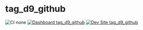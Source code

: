 # tag_d9_github

![CI none](https://img.shields.io/badge/ci-none-orange.svg)
[![Dashboard tag_d9_github](https://img.shields.io/badge/dashboard-tag_d9_github-yellow.svg)](https://dashboard.pantheon.io/sites/c29a0fd4-8c4c-4801-8ce2-1785c304572f#dev/code)
[![Dev Site tag_d9_github](https://img.shields.io/badge/site-tag_d9_github-blue.svg)](http://dev-tag_d9_github.pantheonsite.io/)